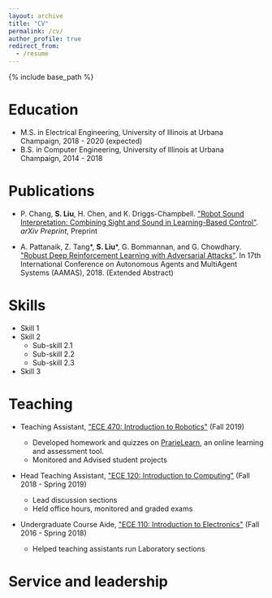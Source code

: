 ```yaml
---
layout: archive
title: "CV"
permalink: /cv/
author_profile: true
redirect_from:
  - /resume
---
```


{% include base_path %}

Education
======
* M.S. in Electrical Engineering, University of Illinois at Urbana Champaign, 2018 - 2020 (expected)
* B.S. in Computer Engineering, University of Illinois at Urbana Champaign, 2014 - 2018

Publications
======
* P. Chang, **S. Liu**, H. Chen, and K. Driggs-Champbell. 
["Robot Sound Interpretation: Combining Sight and Sound in Learning-Based Control"](https://arxiv.org/abs/1909.09172). 
*arXiv Preprint*, Preprint

* A. Pattanaik, Z. Tang*, **S. Liu***, G. Bommannan, and G. Chowdhary. 
["Robust Deep Reinforcement Learning with Adversarial Attacks"](https://arxiv.org/abs/1712.03632).
In 17th International Conference on Autonomous Agents and MultiAgent Systems (AAMAS), 2018. (Extended Abstract)

  
Skills
======
* Skill 1
* Skill 2
  * Sub-skill 2.1
  * Sub-skill 2.2
  * Sub-skill 2.3
* Skill 3
 
  
Teaching
======
* Teaching Assistant, ["ECE 470: Introduction to Robotics"](https://publish.illinois.edu/ece470-intro-robotics/) (Fall 2019)
  * Developed homework and quizzes on [PrarieLearn](https://prairielearn.engr.illinois.edu/pl/login), an online learning and assessment tool. 
  * Monitored and Advised student projects
  
* Head Teaching Assistant, ["ECE 120: Introduction to Computing"](https://wiki.illinois.edu//wiki/display/ece120/Home) (Fall 2018 - Spring 2019)
  * Lead discussion sections
  * Held office hours, monitored and graded exams

* Undergraduate Course Aide, ["ECE 110: Introduction to Electronics"](https://courses.engr.illinois.edu/ece110/) (Fall 2016 - Spring 2018)
  * Helped teaching assistants run Laboratory sections
  
Service and leadership
======

